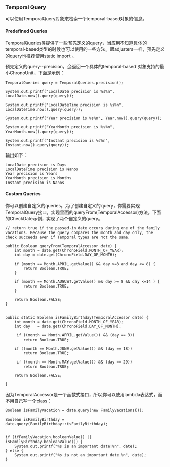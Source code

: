 ### Temporal Query

可以使用TemporalQuery对象来检索一个temporal-based对象的信息。

#### Predefined Queries

TemporalQueries类提供了一些预先定义的query，当应用不知道具体的temporal-based类型的时候也可以使用的一些方法。跟adjusters一样，预先定义的query也推荐使用static import 。


预先定义的query--precision，会返回一个具体的temporal-based 对象支持的最小ChronoUnit，下面是示例：

```
TemporalQueries query = TemporalQueries.precision();

System.out.printf("LocalDate precision is %s%n", LocalDate.now().query(query));

System.out.printf("LocalDateTime precision is %s%n", LocalDateTime.now().query(query));

System.out.printf("Year precision is %s%n", Year.now().query(query));

System.out.printf("YearMonth precision is %s%n", YearMonth.now().query(query));

System.out.printf("Instant precision is %s%n", Instant.now().query(query));

```


输出如下：


```
LocalDate precision is Days
LocalDateTime precision is Nanos
Year precision is Years
YearMonth precision is Months
Instant precision is Nanos

```


#### Custom Queries

你可以创建自定义的queries。为了创建自定义的query，你需要实现TemporalQuery接口，实现里面的queryFrom(TemporalAccessor)方法。下面的CheckDate示例，实现了两个自定义的query。


```
// return true if the passed-in date occurs during one of the family vacations. Because the query compares the month and day only, the check succeeds even if Temporal types are not the same.

public Boolean queryFrom(TemporalAccessor date) {
	int month = date.get(ChronoField.MONTH_OF_YEAR);
	int day = date.get(ChronoField.DAY_OF_MONTH);
	
	if (month == Month.APRIL.getValue() && day >=3 and day <= 8) {
		return Boolean.TRUE;
	}
	
	if (month == Month.AUGUST.getValue() && day >= 8 && day <=14 ) {
		return Boolean.TRUE;
	}
	
	return Boolean.FALSE;
}


```

```
public static Boolean isFamilyBirthday(TemporalAccessor date) {
	int month = date.get(ChronoField.MONTH_OF_YEAR);
	int day   = date.get(ChronoField.DAY_OF_MONTH);
	
	 if ((month == Month.APRIL.getValue()) && (day == 3))
        return Boolean.TRUE;
    
    if ((month == Month.JUNE.getValue()) && (day == 18))
        return Boolean.TRUE;
        
     if ((month == Month.MAY.getValue()) && (day == 29))
        return Boolean.TRUE;

    return Boolean.FALSE;   

}

```


因为TemporalAccessor是一个函数式接口，所以你可以使用lambda表达式，而不用自己写一个class：


```
Boolean isFamilyVacation = date.query(new FamilyVacations());

Boolean isFamilyBirthday = date.query(FamilyBirthday::isFamilyBirthday);


if (ifFamilyVacation.booleanValue() || isFamilyBirthday.booleanValue()) {
	System.out.printf("%s is an important date!%n", date);
} else {
	System.out.printf("%s is not an important date.%n", date);
}

```








































